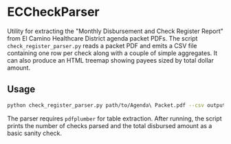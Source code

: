 # ECCheckParser

Utility for extracting the "Monthly Disbursement and Check Register Report"
from El Camino Healthcare District agenda packet PDFs.  The script
`check_register_parser.py` reads a packet PDF and emits a CSV file containing
one row per check along with a couple of simple aggregates.  It can also
produce an HTML treemap showing payees sized by total dollar amount.

## Usage

```bash
python check_register_parser.py path/to/Agenda\ Packet.pdf --csv output.csv --html payees.html
```

The parser requires `pdfplumber` for table extraction.  After running, the script
prints the number of checks parsed and the total disbursed amount as a basic
sanity check.
